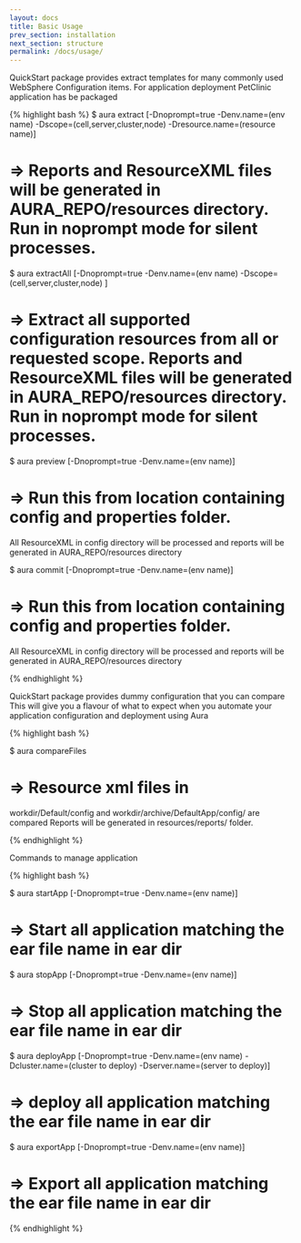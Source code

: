 ```yaml
---
layout: docs
title: Basic Usage
prev_section: installation
next_section: structure
permalink: /docs/usage/
---
```


QuickStart package provides extract templates for many commonly used WebSphere Configuration items. 
For application deployment PetClinic application has be packaged
 
{% highlight bash %}
$ aura extract [-Dnoprompt=true -Denv.name=(env name) -Dscope=(cell,server,cluster,node) -Dresource.name=(resource name)]
# => Reports and ResourceXML files will be generated in AURA_REPO/resources directory. Run in noprompt mode for silent processes.

$ aura extractAll [-Dnoprompt=true -Denv.name=(env name) -Dscope=(cell,server,cluster,node) ]
# => Extract all supported configuration resources from all or requested scope. Reports and ResourceXML files will be generated in AURA_REPO/resources directory. Run in noprompt mode for silent processes.

$ aura preview [-Dnoprompt=true -Denv.name=(env name)]
# => Run this from location containing config and properties folder. 
All ResourceXML in config directory will be processed and reports will be generated in AURA_REPO/resources directory

$ aura commit  [-Dnoprompt=true -Denv.name=(env name)]
# => Run this from location containing config and properties folder. 
All ResourceXML in config directory will be processed and reports will be generated in AURA_REPO/resources directory

{% endhighlight %}



QuickStart package provides dummy configuration that you can compare 
This will give you a flavour of what to expect when you automate your application configuration and deployment using Aura

{% highlight bash %}

$ aura compareFiles
# =>  Resource xml files in 
workdir/Default/config and workdir/archive/DefaultApp/config/ are compared
Reports will be generated in resources/reports/<datetime> folder. 

{% endhighlight %}

Commands to manage application 


{% highlight bash %}

$ aura startApp [-Dnoprompt=true -Denv.name=(env name)]
# =>  Start all application matching the ear file name in ear dir

$ aura stopApp [-Dnoprompt=true -Denv.name=(env name)]
# =>  Stop all application matching the ear file name in ear dir

$ aura deployApp [-Dnoprompt=true -Denv.name=(env name) -Dcluster.name=(cluster to deploy) -Dserver.name=(server to deploy)]
# =>  deploy all application matching the ear file name in ear dir

$ aura exportApp [-Dnoprompt=true -Denv.name=(env name)]
# =>  Export all application matching the ear file name in ear dir

{% endhighlight %}


